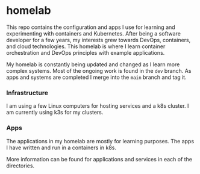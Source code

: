 # homelab

This repo contains the configuration and apps I use for learning and experimenting with containers and Kubernetes. 
After being a software developer for a few years, my interests grew towards DevOps, containers, and cloud technologies. 
This homelab is where I learn container orchestration and DevOps principles with example applications.

My homelab is constantly being updated and changed as I learn more complex systems. Most of the ongoing work is found in
the `dev` branch. As apps and systems are completed I merge into the `main` branch and tag it.

### Infrastructure
I am using a few Linux computers for hosting services and a k8s cluster. I am currently using k3s for my clusters.

### Apps
The applications in my homelab are mostly for learning purposes. The apps I have written and run in a containers 
in k8s.

More information can be found for applications and services in each of the directories.
